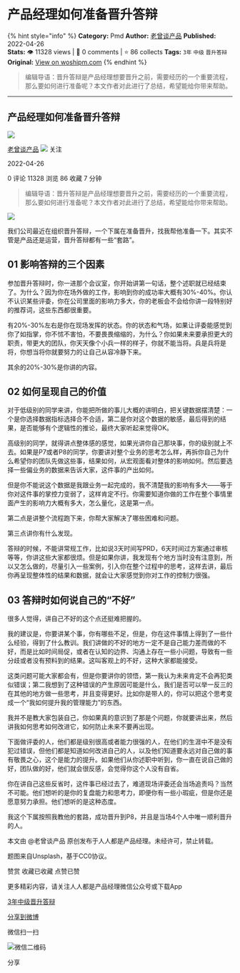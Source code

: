 # 产品经理如何准备晋升答辩
{% hint style="info" %}
**Category:** Pmd
**Author:** [老曾谈产品](https://www.woshipm.com/u/1388929)
**Published:** 2022-04-26  
**Stats:** 👁️ 11328 views | 💬 0 comments | ⭐ 86 collects
**Tags:** `3年` `中级` `晋升答辩`
**Original:** [View on woshipm.com](https://www.woshipm.com/pmd/5412488.html)
{% endhint %}
> 编辑导语：晋升答辩是产品经理想要晋升之前，需要经历的一个重要流程，那么要如何进行准备呢？本文作者对此进行了总结，希望能给你带来帮助。

---

## 产品经理如何准备晋升答辩

[![](https://image.woshipm.com/wp-files/2022/04/2datP2aTtIOKF2j8i8fR.jpg!/both/72x72)](https://www.woshipm.com/u/1388929)

[老曾谈产品](https://www.woshipm.com/u/1388929) ![](https://static.woshipm.com/tag/1101_1@2x.png) 关注

2022-04-26

0 评论 11328 浏览 86 收藏 7 分钟

> 编辑导语：晋升答辩是产品经理想要晋升之前，需要经历的一个重要流程，那么要如何进行准备呢？本文作者对此进行了总结，希望能给你带来帮助。

![](https://image.woshipm.com/wp-files/2022/04/e0uqnofvYPDK5R7LqOiQ.jpg)

我们公司最近在组织晋升答辩，一个下属在准备晋升，找我帮他准备一下。其实不管是产品还是运营，晋升答辩都有一些“套路”。

## 01 影响答辩的三个因素

参加晋升答辩时，你一进那个会议室，你开始讲第一句话，整个述职就已经结束了。为什么？因为你在场外做的工作，影响到你的成功率大概有30%-40%。你认不认识某些评委，你在公司里面的影响力多大，你的老板会不会给你讲一段特别好的推荐词，这些东西都很重要。

有20%-30%左右是你在现场发挥的状态。你的状态和气场，如果让评委能感觉到你了如指掌，你不怵不害怕，不要畏畏缩缩的，为什么？你如果未来要承担更大的职责，带更大的团队，你天天像个小兵一样的样子，你就不能当将。兵是兵将是将，你想当将你就要努力的让自己从容冷静下来。

其余的20%-30%是你讲的内容。

## 02 如何呈现自己的价值

对于低级别的同学来讲，你能把所做的事儿大概的讲明白，把关键数据摆清楚：一个是你选择数据指标选择合不合适，第二是你对这个数据的敏感，最后得到的结果，是否能够有个逻辑性的推论，最终大家听起来觉得OK。

高级别的同学，就得讲点整体感的感觉，如果光讲你自己那块事，你的级别就上不去。如果是P7或者P8的同学，你要讲对整个业务的思考怎么样，再拆你自己为什么希望你的团队先做这些事，结果如何，从宏观面看对整体的影响如何。然后要选择一些偏业务的数据来告诉大家，这件事的产出如何。

但是你不能说这个数据是我跟业务一起完成的，我不清楚我的影响有多大——等于你对这件事的掌控力变弱了，这样肯定不行。你需要知道你做的工作在整个事情里面产生的影响力大概有多大，怎么量化，这是第一点。

第二点是讲整个流程跑下来，你帮大家解决了哪些困难和问题。

第三点讲你有什么发现。

答辩的时候，不能讲常规工作，比如说3天时间写PRD，6天时间过方案通过审核等等，你讲这些大家都很烦。但是如果你讲，我发现有个地方当时没有注意到，所以又怎么做的，尽量引入一些案例，引入你在整个过程中的思考，这样去讲，最后你再呈现整体性的结果和数据，就会让大家感觉到你对工作的控制力很强。

## 03 答辩时如何说自己的“不好”

很多人觉得，讲自己不好的这个点还挺难把握的。

我的建议是，你要讲某个事，你有哪些不足，但是，你在这件事情上得到了一些什么经验，得到了什么教训。我们讲做的不好的地方一定不是自己能力差而做的不好，而是比如时间局促，或者在认知的边界、沟通上存在一些小问题，导致有一些分歧或者没有预料到的结果。这叫客观上的不好，这种大家都能接受。

这类问题可能大家都会有，但是你要讲你的领悟，第一我认为未来肯定不会再犯类似错误；第二我想到了这种错误的产生原因可能是什么，我们是否可以举一反三的在其他的地方做一些思考，并且变得更好。比如你是带人的，你可以把这个思考变成一个“我如何提升我的管理能力”的东西。

我并不是教大家包装自己，你如果真的意识到了那是个问题，你就要讲出来，然后讲我如何思考如何改进它，如何防止未来不要再出现。

下面做评委的人，他们都是级别很高或者能力很强的人，在他们的生涯中不是没有犯过错误，但他们都是知道如何改进自己的人，以及他们知道要永远对自己做的事有敬畏之心，这个是能力的提升。如果他们从你述职中听到，你一直在说自己做的好，团队做的好，他们就会很反感，会觉得你这个人没有自省。

你在讲自己这些反省时，这件事已经过去了，难道现场评委还会当场追责吗？当然不可能。他们想听的是你的复盘能力和思考力，即便你有一些小瑕疵，但是你还是愿意努力承担。他们想听的是这种态度。

我这个下属按照我教他的套路，成功晋升到P8，并且是当场4个人中唯一顺利晋升的人。

本文由 @老曾谈产品 原创发布于人人都是产品经理。未经许可，禁止转载。

题图来自Unsplash，基于CC0协议。

赞赏 收藏已收藏 点赞已赞

更多精彩内容，请关注人人都是产品经理微信公众号或下载App

[3年](https://www.woshipm.com/tag/3%e5%b9%b4)[中级](https://www.woshipm.com/tag/%e4%b8%ad%e7%ba%a7)[晋升答辩](https://www.woshipm.com/tag/%e6%99%8b%e5%8d%87%e7%ad%94%e8%be%a9)

[分享到微博](https://service.weibo.com/share/share.php?appkey=2775287854&title=产品经理如何准备晋升答辩&url=https://www.woshipm.com/pmd/5412488.html&pic=https://image.woshipm.com/wp-files/2022/04/e0uqnofvYPDK5R7LqOiQ.jpg)

微信扫一扫

![微信二维码](https://api.pwmqr.com/qrcode/create/?url=https://www.woshipm.com/pmd/5412488.html)

分享